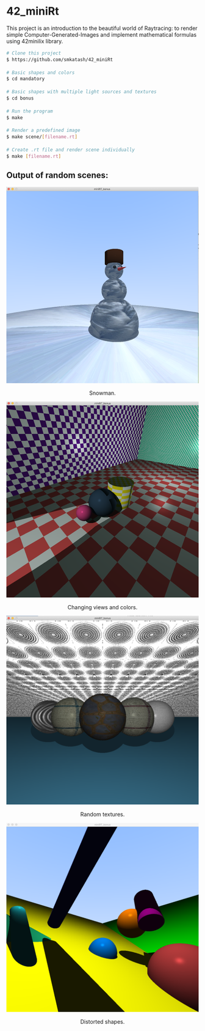 # 42_miniRt
This project is an introduction to the beautiful world of Raytracing: to render simple Computer-Generated-Images and implement mathematical formulas using 42minilix library.


```bash
# Clone this project
$ https://github.com/smkatash/42_miniRt

# Basic shapes and colors
$ cd mandatory

# Basic shapes with multiple light sources and textures
$ cd bonus

# Run the program
$ make

# Render a predefined image
$ make scene/[filename.rt]

# Create .rt file and render scene individually
$ make [filename.rt]

```

## Output of random scenes:

<p align="center">
  <img width="800" src="https://github.com/smkatash/42_miniRt/blob/main/rendered_img/snowman.png">
  <p align="center">Snowman.</p>
</p>
<p align="center">
   <img width="800" alt="image" src="https://github.com/smkatash/42_miniRt/blob/main/rendered_img/checkerboard.png" />   
    <p align="center">Changing views and colors.</p>
</p>
<p align="center">
   <img width="800" alt="image" src="https://github.com/smkatash/42_miniRt/blob/main/rendered_img/random_textures.png" />   
    <p align="center">Random textures.</p>
</p>
<p align="center">
   <img width="800" alt="image" src="https://github.com/smkatash/42_miniRt/blob/main/rendered_img/distortion.png" />   
    <p align="center">Distorted shapes.</p>
</p>
